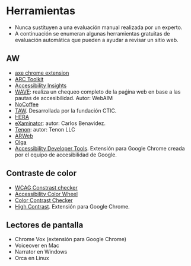 # Herramientas

* Nunca sustituyen a una evaluación manual realizada por un experto.
* A continuación se enumeran algunas herramientas gratuitas de evaluación automática que pueden a ayudar a revisar un sitio web.

## AW

* [axe chrome extension](https://www.deque.com/axe/)
* [ARC Toolkit](https://www.paciellogroup.com/toolkit/)
* [Accessibility Insights](https://accessibilityinsights.io/)
* [WAVE](https://wave.webaim.org/): realiza un chequeo completo de la paǵina web en base a las pautas de accesibilidad. Autor: WebAIM
* [NoCoffee](https://accessgarage.wordpress.com/)
* [TAW](https://www.tawdis.net/). Desarrollada por la fundación CTIC.
* [HERA](http://www.sidar.org/recur/aplica/heraffx.php)
* [eXaminator](http://examinator.net/): autor: Carlos Benavidez.
* [Tenon](https://tenon.io/): autor: Tenon LLC
* [ARWeb](http://arweb.devinline.com.ar/)
* [Olga](https://olga.com.ar/)
* [Accessibility Developer Tools](https://chrome.google.com/webstore/detail/accessibility-developer-t/fpkknkljclfencbdbgkenhalefipecmb?hl=es). Extensión para Google Chrome creada por el equipo de accesibilidad de Google.

## Contraste de color

* [WCAG Constrast checker](https://contrastchecker.com/)
* [Accessibility Color Wheel](https://www.giacomo.page/en/colorwheel/wheel.php)
* [Color Contrast Checker](https://coolors.co/contrast-checker/112a46-acc8e5)
* [High Contrast](https://chrome.google.com/webstore/detail/high-contrast/djcfdncoelnlbldjfhinnjlhdjlikmph?hl%3Den). Extensión para Google Chrome.

## Lectores de pantalla

* Chrome Vox (extensión para Google Chrome)
* Voiceover en Mac
* Narrator en Windows
* Orca en Linux

